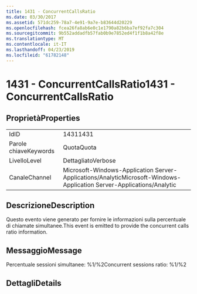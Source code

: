 ```yaml
---
title: 1431 - ConcurrentCallsRatio
ms.date: 03/30/2017
ms.assetid: 571dc259-78a7-4e91-9a7e-b83644d20229
ms.openlocfilehash: fcea26fa8ab6e0c1e1790a82b6ba7ef92fa7c304
ms.sourcegitcommit: 9b552addadfb57fab0b9e7852ed4f1f1b8a42f8e
ms.translationtype: MT
ms.contentlocale: it-IT
ms.lasthandoff: 04/23/2019
ms.locfileid: "61782148"
---
```

# <a name="1431---concurrentcallsratio"></a><span data-ttu-id="05534-102">1431 - ConcurrentCallsRatio</span><span class="sxs-lookup"><span data-stu-id="05534-102">1431 - ConcurrentCallsRatio</span></span>
## <a name="properties"></a><span data-ttu-id="05534-103">Proprietà</span><span class="sxs-lookup"><span data-stu-id="05534-103">Properties</span></span>  
  
|||  
|-|-|  
|<span data-ttu-id="05534-104">Id</span><span class="sxs-lookup"><span data-stu-id="05534-104">ID</span></span>|<span data-ttu-id="05534-105">1431</span><span class="sxs-lookup"><span data-stu-id="05534-105">1431</span></span>|  
|<span data-ttu-id="05534-106">Parole chiave</span><span class="sxs-lookup"><span data-stu-id="05534-106">Keywords</span></span>|<span data-ttu-id="05534-107">Quota</span><span class="sxs-lookup"><span data-stu-id="05534-107">Quota</span></span>|  
|<span data-ttu-id="05534-108">Livello</span><span class="sxs-lookup"><span data-stu-id="05534-108">Level</span></span>|<span data-ttu-id="05534-109">Dettagliato</span><span class="sxs-lookup"><span data-stu-id="05534-109">Verbose</span></span>|  
|<span data-ttu-id="05534-110">Canale</span><span class="sxs-lookup"><span data-stu-id="05534-110">Channel</span></span>|<span data-ttu-id="05534-111">Microsoft-Windows-Application Server-Applications/Analytic</span><span class="sxs-lookup"><span data-stu-id="05534-111">Microsoft-Windows-Application Server-Applications/Analytic</span></span>|  
  
## <a name="description"></a><span data-ttu-id="05534-112">Descrizione</span><span class="sxs-lookup"><span data-stu-id="05534-112">Description</span></span>  
 <span data-ttu-id="05534-113">Questo evento viene generato per fornire le informazioni sulla percentuale di chiamate simultanee.</span><span class="sxs-lookup"><span data-stu-id="05534-113">This event is emitted to provide the concurrent calls ratio information.</span></span>  
  
## <a name="message"></a><span data-ttu-id="05534-114">Messaggio</span><span class="sxs-lookup"><span data-stu-id="05534-114">Message</span></span>  
 <span data-ttu-id="05534-115">Percentuale sessioni simultanee: %1/%2</span><span class="sxs-lookup"><span data-stu-id="05534-115">Concurrent sessions ratio: %1/%2</span></span>  
  
## <a name="details"></a><span data-ttu-id="05534-116">Dettagli</span><span class="sxs-lookup"><span data-stu-id="05534-116">Details</span></span>
